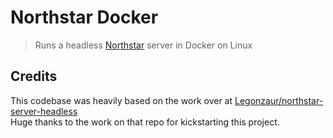 # Northstar Docker
> Runs a headless [Northstar](https://github.com/R2Northstar/Northstar) server in Docker on Linux

## Credits
This codebase was heavily based on the work over at [Legonzaur/northstar-server-headless](https://github.com/Legonzaur/northstar-server-headless)  
Huge thanks to the work on that repo for kickstarting this project.
